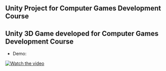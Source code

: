 ## Unity Project for Computer Games Development Course 

## Unity 3D Game developed for Computer Games Development Course

- Demo:

[![Watch the video](https://img.youtube.com/vi/4AbQqJSa0-8/default.jpg)](https://youtu.be/4AbQqJSa0-8)

